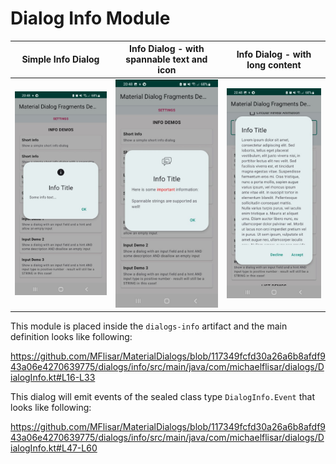 # Dialog Info Module

| Simple Info Dialog  | Info Dialog - with spannable text and icon | Info Dialog - with long content |
| :---: | :---: | :---: |
| ![Dialog](../images/dialog_info1.jpg?raw=true "Dialog") | ![Dialog](../images/dialog_info2.jpg?raw=true "Dialog") | ![Dialog](../images/dialog_info3.jpg?raw=true "Dialog") |

This module is placed inside the `dialogs-info` artifact and the main definition looks like following:

https://github.com/MFlisar/MaterialDialogs/blob/117349fcfd30a26a6b8afdf943a06e4270639775/dialogs/info/src/main/java/com/michaelflisar/dialogs/DialogInfo.kt#L16-L33

This dialog will emit events of the sealed class type `DialogInfo.Event` that looks like following:

https://github.com/MFlisar/MaterialDialogs/blob/117349fcfd30a26a6b8afdf943a06e4270639775/dialogs/info/src/main/java/com/michaelflisar/dialogs/DialogInfo.kt#L47-L60

